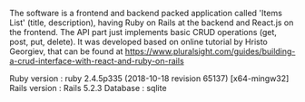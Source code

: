 The software is a frontend and backend packed application called 'Items List' (title, description), having Ruby on Rails at the backend and React.js on the frontend. The API part just implements basic CRUD operations (get, post, put, delete). 
It was developed based on online tutorial by Hristo Georgiev, that can be found at https://www.pluralsight.com/guides/building-a-crud-interface-with-react-and-ruby-on-rails

Ruby version : ruby 2.4.5p335 (2018-10-18 revision 65137) [x64-mingw32]
Rails version : Rails 5.2.3
Database : sqlite